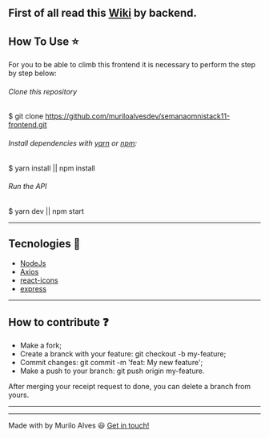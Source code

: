 ## First of all read this [Wiki](https://github.com/muriloalvesdev/semanaomnistack11-backend/wiki) by backend.



## How To Use :star:

For you to be able to climb this frontend it is necessary to perform the step by step below:

###### Clone this repository
$ git clone https://github.com/muriloalvesdev/semanaomnistack11-frontend.git

###### Install dependencies with [yarn](https://classic.yarnpkg.com/pt-BR/docs/install/#mac-stable) or [npm](https://www.npmjs.com/):

$ yarn install || npm install

###### Run the API
$ yarn dev || npm start

______________________________________________________________________________________________________________________________


## Tecnologies :rocket:

- [NodeJs](https://nodejs.org/en/)
- [Axios](https://www.npmjs.com/package/axios)
- [react-icons](https://www.npmjs.com/package/react-icons)
- [express](https://www.npmjs.com/package/express)

______________________________________________________________________________________________________________________________

## How to contribute :question:

- Make a fork;
- Create a branck with your feature: git checkout -b my-feature;
- Commit changes: git commit -m 'feat: My new feature';
- Make a push to your branch: git push origin my-feature.

After merging your receipt request to done, you can delete a branch from yours.

______________________________________________________________________________________________________________________________
______________________________________________________________________________________________________________________________

Made with by Murilo Alves :smiley: [Get in touch!](https://www.linkedin.com/in/murilo-alves-66039a150/)
